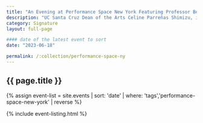 ```yaml
---
title: "An Evening at Performance Space New York Featuring Professor Beth Stephens and Arts Dean Celine Parreñas Shimizu"
description: "UC Santa Cruz Dean of the Arts Celine Parreñas Shimizu, in partnership with Art Professor Beth Stephens, invites you to a special evening reception at Performance Space New York."
category: Signature
layout: full-page

#### date of the latest event to sort
date: "2023-06-18"

permalink: /:collection/performance-space-ny
---
```

<section id="main-content">
<div class="grid-container large">
<section class="heading">
<h2 class="underline">{{ page.title }}</h2>
</section>

<div class="events-card-list fade-out-siblings">
{% assign event-list = site.events | sort: 'date' | where: 'tags','performance-space-new-york' | reverse %}

{% include event-listing.html %}
